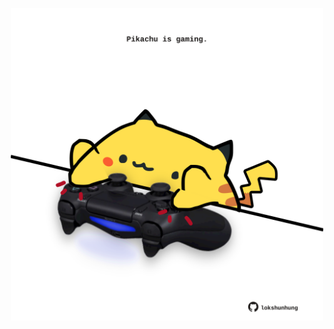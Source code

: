 <!-- built at 24/04/2023, 18:00:47 UTC -->
<p align="center">
  <img width="500" height="500" src="./ReadmeImage.svg">
</p>
